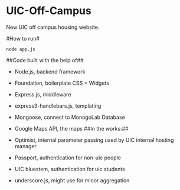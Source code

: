 UIC-Off-Campus
==============

New UIC off campus housing website.

#How to run#
  ```
  node app.js
  ```

##Code built with the help of##
*   Node.js, backend framework
*   Foundation, boilerplate CSS + Widgets
*   Express.js, middleware
*   express3-handlebars.js, templating
*   Mongoose, connect to MonogoLab Database
*   Google Maps API, the maps
##In the works:##
*   Optimist, internal parameter passing used by UIC internal hosting manager
*   Passport, authentication for non-uic people
*   UIC bluestem, authentication for uic students

*   underscore.js, might use for minor aggregation
